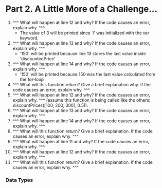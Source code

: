 # Part 2. A Little More of a Challenge...

1. ^^^ What will happen at line 12 and why? If the code causes an error, explain why. ^^^
   - The value of 3 will be printed since 'i' was initialized with the var keyword.
3. ^^^ What will happen at line 13 and why? If the code causes an error, explain why. ^^^
   - '150' will be printed because line 13 stores the last value inside 'discountedPrice'
5. ^^^ What will happen at line 14 and why? If the code causes an error, explain why. ^^^
   - '150' will be printed because 150 was the last value calculated from the for-loop
7. ^^^ What will this function return? Give a brief explanation why. If the code causes an error, explain why. ^^^
8. ^^^ What will happen at line 12 and why?  If the code causes an error, explain why. ^^^ (assume this function is being called like the others: discountPrices([100, 200, 300], 0.5)).
9. ^^^ What will happen at line 13 and why? If the code causes an error, explain why. ^^^
10. ^^^ What will happen at line 14 and why? If the code causes an error, explain why. ^^^
11. ^^^ What will this function return? Give a brief explanation. If the code causes an error, explain why. ^^^
12. ^^^ What will happen at line 11 and why? If the code causes an error, explain why. ^^^
13. ^^^ What will happen at line 12 and why? If the code causes an error, explain why. ^^^
14. ^^^ What will this function return? Give a brief explanation. If the code causes an error, explain why. ^^^


### Data Types

